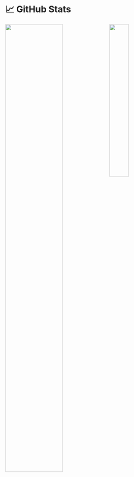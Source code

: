 <!--
**CgKaminski/CgKaminski** is a ✨ _special_ ✨ repository because its `README.md` (this file) appears on your GitHub profile.
-->
# &#x1f4c8; GitHub Stats
<img align="left" src="https://github-readme-stats.vercel.app/api?username=CgKaminski&theme=merko" width=60% ><img align="right" src="https://github-readme-stats.vercel.app/api/top-langs/?username=CgKaminski" width="35%">
